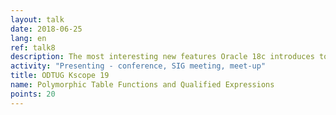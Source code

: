 ```yaml
---
layout: talk
date: 2018-06-25
lang: en
ref: talk8
description: The most interesting new features Oracle 18c introduces to developers are Polymorphic Table Functions and Qualified Expressions. Polymorphic Table Functions finally allow the developer to define the structure of the returned records at runtime.
activity: "Presenting - conference, SIG meeting, meet-up"
title: ODTUG Kscope 19
name: Polymorphic Table Functions and Qualified Expressions
points: 20
---
```

